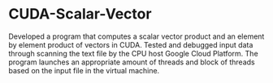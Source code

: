 # CUDA-Scalar-Vector
Developed a program that computes a scalar vector product and an element by element product of vectors in CUDA. Tested and debugged input data through scanning the text file by the CPU host Google Cloud Platform. The program launches an appropriate amount of threads and block of threads based on the input file in the virtual machine.  
